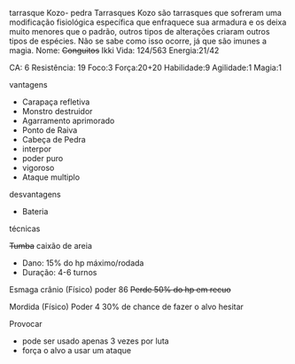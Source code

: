 tarrasque Kozo- pedra
Tarrasques Kozo são tarrasques que sofreram uma modificação fisiológica específica que enfraquece sua armadura e os deixa muito menores que o padrão, outros tipos de alterações criaram outros tipos de espécies. Não se sabe como isso ocorre, já que são imunes a magia.
Nome: ~~Conguitos~~ Ikki
Vida: 124/563
Energia:21/42

CA: 6
Resistência: 19
Foco:3
Força:20+20
Habilidade:9
Agilidade:1
Magia:1


vantagens
- Carapaça refletiva
- Monstro destruidor
- Agarramento aprimorado
- Ponto de Raiva
- Cabeça de Pedra
- interpor
- poder puro
- vigoroso
- Ataque multiplo 

desvantagens
- Bateria

técnicas

~~Tumba~~ caixão de areia
- Dano: 15% do hp máximo/rodada
- Duração: 4-6 turnos


Esmaga crânio (Físico)
poder 86
~~Perde 50% do hp em recuo~~

Mordida (Físico)
Poder 4
30% de chance de fazer o alvo hesitar

Provocar
- pode ser usado apenas 3 vezes por luta
- força o alvo a usar um ataque